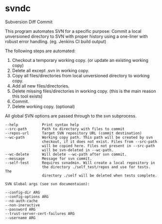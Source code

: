# svndc
Subversion Diff Commit

This program automates SVN for a specific purpose: 
Commit a local unversioned directory to SVN with proper history using a one-liner with robust error handling. (eg. Jenkins CI build output)

The following steps are automated:
  1. Checkout a temporary working copy. (or update an existing working copy)
  2. Delete all except .svn in working copy.
  3. Copy all files/directories from local unversioned directory to working copy.
  4. Add all new files/directories.
  5. Delete missing files/directories in working copy. (this is the main reason this tool exists)
  6. Commit.
  7. Delete working copy. (optional)

All global SVN options are passed through to the svn subprocess.

```
--help           Print syntax help
--src-path       Path to directory with files to commit
--repos-url      Target SVN repository URL (commit destination)
--wc-path        Working copy path. This path will be created by svn
                 checkout, if it does not exist. Files from --src-path 
                 will be copied here. Files not present in --src-path
                 will be svn-deleted in --wc-path.
--wc-delete      Will delete --wc-path after svn commit.
--message        Message for svn commit.
--self-test      Requires svnadmin. Will create a local repository in 
                 the directory ./self_test/repos and use for tests. The
                 directory ./self will be deleted when tests complete.

SVN Global args (see svn documentaion):

--config-dir ARG
--config-options ARG
--no-auth-cache
--non-ineractive
--password ARG
--trust-server-cert-failures ARG
--username ARG
```
